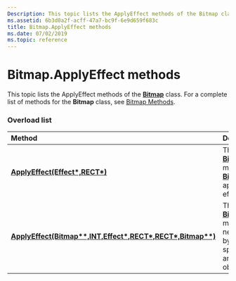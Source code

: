 ```yaml
---
Description: This topic lists the ApplyEffect methods of the Bitmap class. For a complete list of methods for the Bitmap class, see Bitmap Methods.
ms.assetid: 6b3d0a2f-acff-47a7-bc9f-6e9d659f683c
title: Bitmap.ApplyEffect methods
ms.date: 07/02/2019
ms.topic: reference
---
```


# Bitmap.ApplyEffect methods

This topic lists the ApplyEffect methods of the [**Bitmap**](/windows/win32/api/gdiplusheaders/nl-gdiplusheaders-bitmap) class. For a complete list of methods for the **Bitmap** class, see [Bitmap Methods](-gdiplus-class-bitmap-methods.md).

### Overload list



| Method                                                                                                                    | Description                                                                                                                                                                                                                               |
|:--------------------------------------------------------------------------------------------------------------------------|:------------------------------------------------------------------------------------------------------------------------------------------------------------------------------------------------------------------------------------------|
| [**ApplyEffect(Effect\*,RECT\*)**](/previous-versions//ms536321(v=vs.85))                         | The [**Bitmap::ApplyEffect**](/previous-versions//ms536321(v=vs.85)) method alters this [**Bitmap**](/windows/win32/api/gdiplusheaders/nl-gdiplusheaders-bitmap) object by applying a specified effect.<br/>                           |
| [**ApplyEffect(Bitmap\*\*,INT,Effect\*,RECT\*,RECT\*,Bitmap\*\*)**](/windows/win32/api/gdiplusheaders/nf-gdiplusheaders-bitmap-applyeffect(inbitmap_inint_ineffect_inrect_outrect_outbitmap)) | The [**Bitmap::ApplyEffect**](/windows/win32/api/gdiplusheaders/nf-gdiplusheaders-bitmap-applyeffect(inbitmap_inint_ineffect_inrect_outrect_outbitmap)) method creates a new [**Bitmap**](/windows/win32/api/gdiplusheaders/nl-gdiplusheaders-bitmap) object by applying a specified effect to an existing **Bitmap** object.<br/> |



 

 